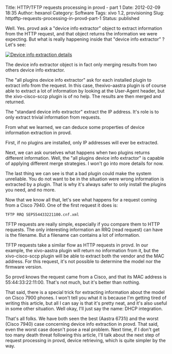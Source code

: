 Title: HTTP/TFTP requests processing in provd - part 1
Date: 2012-02-09 18:35
Author: hexanol
Category: Software
Tags: xivo 1.2, provisioning
Slug: httptftp-requests-processing-in-provd-part-1
Status: published

Well. Yes. provd ask a "device info extractor" object to extract
information from the HTTP request, and that object returns the
information we were expecting. But what is really happening inside that
"device info extractor" ? Let's see:

[![Device info extraction
details](/images/blog/provd/.provd-dev-info-extraction-details_m.jpg "Device info extraction details, fév. 2012")](/images/blog/provd/provd-dev-info-extraction-details.png "Device info extraction details")

The device info extractor object is in fact only merging results from
two others device info extractor.

The "all plugins device info extractor" ask for each installed plugin to
extract info from the request. In this case, thexivo-aastra plugin is of
course able to extract a lot of information by looking at the User-Agent
header, but the xivo-cisco-sccp plugin is of no help. The results are
then merged and returned.

The "standard device info extractor" extract the IP address. It's role
is to only extract trivial information from requests.

From what we learned, we can deduce some properties of device
information extraction in provd.

First, if no plugins are installed, only IP addresses will ever be
extracted.

Next, we can ask ourselves what happens when two plugins returns
different information. Well, the "all plugins device info extractor" is
capable of applying different merge strategies. I won't go into more
details for now.

The last thing we can see is that a bad plugin could make the system
unreliable. You do not want to be in the situation were wrong
information is extracted by a plugin. That is why it's always safer to
only install the plugins you need, and no more.

Now that we know all that, let's see what happens for a request coming
from a Cisco 7940. One of the first request it does is:

~~~
TFTP RRQ SEP554433221100.cnf.xml
~~~


TFTP requests are really simple, especially if you compare them to HTTP
requests. The only interesting information an RRQ (read request) can
have is the filename. But a filename can contains a lot of information.

TFTP requests take a similar flow as HTTP requests in provd. In our
example, the xivo-aastra plugin will return no information from it, but
the xivo-cisco-sccp plugin will be able to extract both the vendor and
the MAC address. For this request, it's not possible to determine the
model nor the firmware version.

So provd knows the request came from a Cisco, and that its MAC address
is 55:44:33:22:11:00. That's not much, but it's better than nothing.

That said, there is a special trick for extracting information about the
model on Cisco 7900 phones. I won't tell you what it is because I'm
getting tired of writing this article, but all I can say is that it's
pretty neat, and it's also useful in some other situation. Well okay,
I'll just say the name: DHCP integration.

That's all folks. We have both seen the best (Aastra 6731i) and the
worst (Cisco 7940) case concerning device info extraction in provd. That
said, even the worst case doesn't pose a real problem. Next time, if I
don't get too many death threat following this article, I'll talk about
the next step of request processing in provd, device retrieving, which
is quite simpler by the way.

</p>

